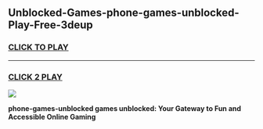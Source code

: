 
## Unblocked-Games-phone-games-unblocked-Play-Free-3deup
<h3>
<a href="https://premium76.site?title=phone-games-unblocked&ref=20A">CLICK TO PLAY</a></h3>
<hr>

<h3>
<a href="https://premium76.site?title=phone-games-unblocked&ref=20A">CLICK 2 PLAY</a>
  
</h3>

<a href="https://premium76.site?title=phone-games-unblocked&ref=20A"><img src="https://clearcache.store/games.png"></a>


**phone-games-unblocked games unblocked: Your Gateway to Fun and Accessible Online Gaming**
